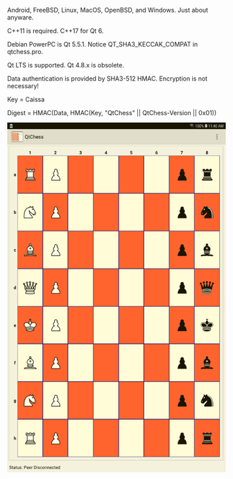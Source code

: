 Android, FreeBSD, Linux, MacOS, OpenBSD, and Windows. Just about anyware.

C++11 is required. C++17 for Qt 6.

Debian PowerPC is Qt 5.5.1. Notice QT_SHA3_KECCAK_COMPAT in qtchess.pro.

Qt LTS is supported. Qt 4.8.x is obsolete.

Data authentication is provided by SHA3-512 HMAC. Encryption is not necessary!

Key = Caissa

Digest = HMAC(Data, HMAC(Key, "QtChess" || QtChess-Version || 0x01))

![play](https://github.com/textbrowser/qtchess/blob/master/Images/play.png)
